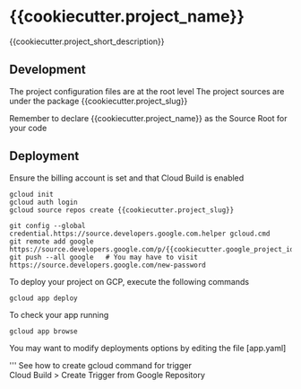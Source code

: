 # {{cookiecutter.project_name}}

{{cookiecutter.project_short_description}}

## Development
The project configuration files are at the root level
The project sources are under the package {{cookiecutter.project_slug}}

Remember to declare {{cookiecutter.project_name}} as the Source Root for your code

## Deployment
Ensure the billing account is set and that Cloud Build is enabled 

    gcloud init
    gcloud auth login
    gcloud source repos create {{cookiecutter.project_slug}}
    
    git config --global credential.https://source.developers.google.com.helper gcloud.cmd
    git remote add google https://source.developers.google.com/p/{{cookiecutter.google_project_id}}/r/{{cookiecutter.project_slug}}
    git push --all google   # You may have to visit https://source.developers.google.com/new-password
    
To deploy your project on GCP, execute the following commands
    
    gcloud app deploy
    
To check your app running
    
    gcloud app browse
    
You may want to modify deployments options by editing the file [app.yaml]

''' See how to create gcloud command for trigger    
Cloud Build > Create Trigger from Google Repository